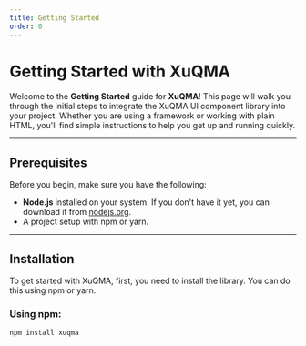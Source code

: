 ```yaml
---
title: Getting Started
order: 0
---
```


# Getting Started with XuQMA

Welcome to the **Getting Started** guide for **XuQMA**! This page will walk you through the initial steps to integrate the XuQMA UI component library into your project. Whether you are using a framework or working with plain HTML, you'll find simple instructions to help you get up and running quickly.

---

## Prerequisites

Before you begin, make sure you have the following:

- **Node.js** installed on your system. If you don't have it yet, you can download it from [nodejs.org](https://nodejs.org/).
- A project setup with npm or yarn.

---

## Installation

To get started with XuQMA, first, you need to install the library. You can do this using npm or yarn.

### Using npm:

```bash
npm install xuqma
